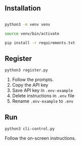 
## Installation 

```bash

python3 -m venv venv 

source venv/bin/activate

pip install -r requirements.txt

``` 


## Register 

`python3 register.py` 

1. Follow the prompts. 
1. Copy the API key
1. Save API key in `.env-example` 
1. Delete instructions in `.env` file
1. Rename `.env-example` to `.env`


## Run 

`python3 cli-control.py`

Follow the on-screen instructions. 

